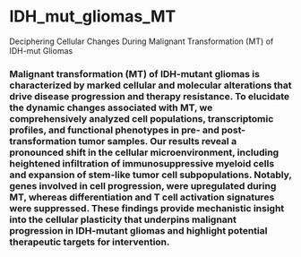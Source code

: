 # IDH_mut_gliomas_MT
Deciphering Cellular Changes During Malignant Transformation (MT) of IDH-mut Gliomas
### Malignant transformation (MT) of IDH-mutant gliomas is characterized by marked cellular and molecular alterations that drive disease progression and therapy resistance. To elucidate the dynamic changes associated with MT, we comprehensively analyzed cell populations, transcriptomic profiles, and functional phenotypes in pre- and post-transformation tumor samples. Our results reveal a pronounced shift in the cellular microenvironment, including heightened infiltration of immunosuppressive myeloid cells and expansion of stem-like tumor cell subpopulations. Notably, genes involved in cell progression, were upregulated during MT, whereas differentiation and T cell activation signatures were suppressed. These findings provide mechanistic insight into the cellular plasticity that underpins malignant progression in IDH-mutant gliomas and highlight potential therapeutic targets for intervention.
